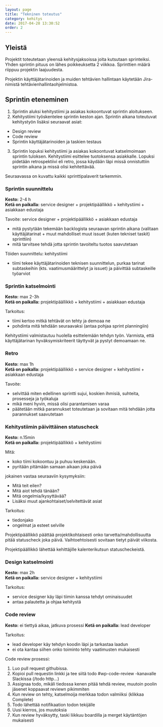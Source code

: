 ```yaml
---
layout: page
title: "Tekninen toteutus"
category: kehitys
date: 2017-04-28 13:30:52
order: 2
---
```


## Yleistä

Projektit toteutetaan yleensä kehitysjaksoissa joita kutsutaan sprinteiksi. Yhden sprintin pituus on lähes poikkeuksetta 2 viikkoa. Sprinttien määrä riippuu projektin laajuudesta. 

Projektin käyttäjätarinoiden ja muiden tehtävien hallintaan käytetään Jira-nimistä tehtävienhallintaohjelmistoa.

## Sprintin eteneminen

1. Sprintin aluksi kehitystiimi ja asiakas kokoontuvat sprintin aloitukseen.
2. Kehitystiimi työskentelee sprintin keston ajan. Sprintin aikana toteutuvat kehitystyön lisäksi seuraavat asiat:
  * Design review  
  * Code review  
  * Sprintin käyttäjätarinoiden ja taskien testaus  
3. Sprintin lopuksi kehitystiimi ja asiakas kokoontuvat katselmoimaan sprintin tuloksen. Kehitystiimi esittelee tuotoksensa asiakkalle. Lopuksi pidetään retrospektiivi eli retro, jossa käydään läpi missä onnistuttiin sprintin aikana ja missä olisi kehitettävää.

Seuraavassa on kuvattu kaikki sprinttipalaverit tarkemmin.

### Sprintin suunnittelu

**Kesto:** 2-4 h  
**Ketä on paikalla:** service designer + projektipäällikkö + kehitystiimi + asiakkaan edustaja

Tavoite: service designer + projektipäällikkö + asiakkaan edustaja
- mitä pystytään tekemään backlogista seuraavan sprintin aikana (valitaan käyttäjätarinat + muut mahdolliset muut issuet (kuten tekniset taskit) sprinttiin)
- mitä tarvitsee tehdä jotta sprintin tavoiteltu tuotos saavutetaan

Töiden suunnittelu: kehitystiimi
- tiimi tekee käyttäjätarinoiden teknisen suunnittelun, purkaa tarinat subtaskeihin (kts. vaatimusmäärittelyt ja issuet) ja päivittää subtaskeille työarviot

### Sprintin katselmointi

**Kesto:** max 2-3h  
**Ketä on paikalla:** projektipäällikkö + kehitystiimi + asiakkaan edustaja

Tarkoitus:
- tiimi kertoo mitkä tehtävät on tehty ja demoaa ne
- pohdinta mitä tehdään seuraavaksi (antaa pohjaa sprint planningiin)

Kehitystiimi valmistautuu huolella esittelemään tehdyn työn. Varmista, että käyttäjätarinan hyväksymiskriteerit täyttyvät ja pystyt demoamaan ne.

### Retro

**Kesto:** max 1h  
**Ketä on paikalla:** projektipäällikkö + service designer + kehitystiimi + asiakkaan edustaja

Tavoite:
- selvittää miten edellinen sprintti sujui, koskien ihmisiä, suhteita, prosesseja ja työkaluja
- mikä meni hyvin, missä olisi parantamisen varaa
- päätetään mitkä parannukset toteutetaan ja sovitaan mitä tehdään jotta parannukset saavutetaan


### Kehitystiimin päivittäinen statuscheck

**Kesto:** n.15min  
**Ketä on paikalla:** projektipäällikkö + kehitystiimi

Mitä:
- koko tiimi kokoontuu ja puhuu keskenään.
- pyritään pitämään samaan aikaan joka päivä

jokainen vastaa seuraaviin kysymyksiin:
- Mitä teit eilen?
- Mitä aiot tehdä tänään?
- Mitä ongelmia/kysyttävää?
- Lisäksi muut ajankohtaiset/selvitettävät asiat

Tarkoitus:
- tiedonjako
- ongelmat ja esteet selville

Projektipäällikkö päättää projektikohtaisesti onko tarvetta/mahdollisuutta pitää statuscheck joka päivä. Vaihtoehtoisesti sovitaan tietyt päivät viikosta.

Projektipäällikkö lähettää kehittäjille kalenterikutsun statuscheckeistä.


### Design katselmointi

**Kesto:** max 2h  
**Ketä on paikalla:** service designer + kehitystiimi

Tarkoitus:
- service designer käy läpi tiimin kanssa tehdyt ominaisuudet
- antaa palautetta ja ohjaa kehitystä

### Code review

**Kesto:** ei tiettyä aikaa, jatkuva prosessi
**Ketä on paikalla:** lead developer

Tarkoitus:
- lead developer käy tehdyn koodin läpi ja tarkastaa laadun
- ei ota kantaa siihen onko toiminto tehty vaatimusten mukaisesti

Code review prosessi:

1. Luo pull request githubissa.
2. Kopioi pull requestin linkki ja tee siitä todo #wp-code-review -kanavalle Slackissa (/todo http…)
3. Assignaa todo, mikäli tiedossa kenen pitää tehdä review, muutoin poolin jäsenet koppaavat reviewn pikimmiten
4. Kun review on tehty, katselmoija merkkaa todon valmiiksi (klikkaa Complete)
5. Todo lähettää notifikaation todon tekijälle
6. Uusi kierros, jos muutoksia
7. Kun review hyväksytty, taski liikkuu boardilla ja merget käytäntöjen mukaisesti

